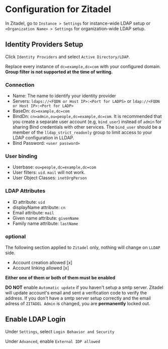 # Configuration for Zitadel
In Zitadel, go to `Instance > Settings` for instance-wide LDAP setup or `<Organization Name> > Settings` for organization-wide LDAP setup.

## Identity Providers Setup
Click `Identity Providers` and select `Active Directory/LDAP`.

Replace every instance of `dc=example,dc=com` with your configured domain.
**Group filter is not supported at the time of writing.**
### Connection
* Name: The name to identify your identity provider
* Servers: `ldaps://<FQDN or Host IP>:<Port for LADPS>` or `ldap://<FQDN or Host IP>:<Port for LADP>` 
* BaseDn: `dc=example,dc=com`
* BindDn: `cn=admin,ou=people,dc=example,dc=com`. It is recommended that you create a separate user account (e.g, `bind_user`) instead of `admin` for sharing Bind credentials with other services. The `bind_user` should be a member of the `lldap_strict_readonly` group to limit access to your LDAP configuration in LLDAP.
* Bind Password: `<user password>`

### User binding
* Userbase: `ou=people,dc=example,dc=com`
* User filters: `uid`. `mail` will not work.
* User Object Classes: `inetOrgPerson`

### LDAP Attributes
* ID attribute: `uid`
* displayName attribute: `cn`
* Email attribute: `mail`
* Given name attribute: `givenName`
* Family name attribute: `lastName`

### optional
The following section applied to `Zitadel` only, nothing will change on `LLDAP` side.

* Account creation allowed [x]
* Account linking allowed [x]

**Either one of them or both of them must be enabled**

**DO NOT** enable `Automatic update` if you haven't setup a smtp server. Zitadel will update account's email and sent a verification code to verify the address. 
If you don't have a smtp server setup correctly and the email adress of `ZITADEL Admin` is changed, you are **permanently** locked out.

## Enable LDAP Login
Under `Settings`, select `Login Behavior and Security`

Under `Advanced`, enable `External IDP allowed`